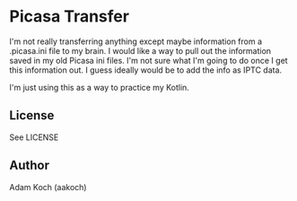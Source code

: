 # Picasa Transfer

I'm not really transferring anything except maybe information from a .picasa.ini file to my brain.  I would like a way to pull out the information saved in my old Picasa ini files. I'm not sure what I'm going to do once I get this information out. I guess ideally would be to add the info as IPTC data.

I'm just using this as a way to practice my Kotlin.

## License
See LICENSE

## Author
Adam Koch (aakoch)
